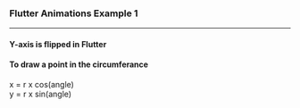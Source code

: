 ### Flutter Animations Example 1  
---  
#### Y-axis is flipped in Flutter  
#### To draw a point in the circumferance
x = r x cos(angle)  
y = r x sin(angle)  
